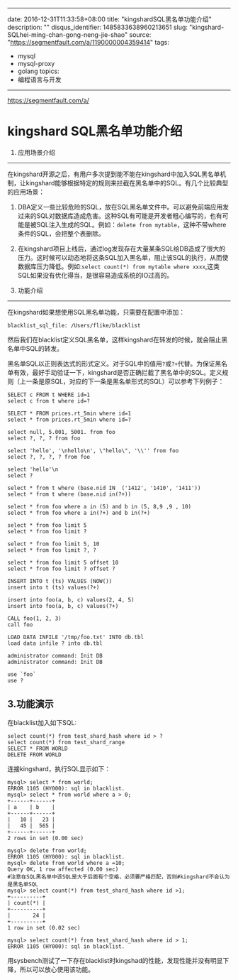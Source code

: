 
---
date: 2016-12-31T11:33:58+08:00
title: "kingshardSQL黑名单功能介绍"
description: ""
disqus_identifier: 1485833638960213651
slug: "kingshard-SQLhei-ming-chan-gong-neng-jie-shao"
source: "https://segmentfault.com/a/1190000004359414"
tags: 
- mysql 
- mysql-proxy 
- golang 
topics:
- 编程语言与开发
---

https://segmentfault.com/a/

kingshard SQL黑名单功能介绍
===========================

1. 应用场景介绍
---------------

在kingshard开源之后，有用户多次提到能不能在kingshard中加入SQL黑名单机制，让kingshard能够根据特定的规则来拦截在黑名单中的SQL。有几个比较典型的应用场景：

1.  DBA定义一些比较危险的SQL，放在SQL黑名单文件中。可以避免前端应用发过来的SQL对数据库造成危害。这种SQL有可能是开发者粗心编写的，也有可能是被SQL注入生成的SQL。例如：`delete from mytable`，这种不带where条件的SQL，会把整个表删除。

2.  在kingshard项目上线后，通过log发现存在大量某条SQL给DB造成了很大的压力。这时候可以动态地将这条SQL加入黑名单，阻止该SQL的执行，从而使数据库压力降低。例如:`select count(*) from mytable where xxxx`,这类SQL如果没有优化得当，是很容易造成系统的IO过高的。

2. 功能介绍
-----------

在kingshard如果想使用SQL黑名单功能，只需要在配置中添加：

    blacklist_sql_file: /Users/flike/blacklist

然后我们在blacklist定义SQL黑名单，这样kingshard在转发的时候，就会阻止黑名单中SQL的转发。

黑名单SQL以正则表达式的形式定义。对于SQL中的值用`?`或`?+`代替。为保证黑名单有效，最好手动验证一下，kingshard是否正确拦截了黑名单中的SQL。定义规则（上一条是原SQL，对应的下一条是黑名单形式的SQL）可以参考下列例子：

    SELECT c FROM t WHERE id=1
    select c from t where id=?

    SELECT * FROM prices.rt_5min where id=1
    select * from prices.rt_5min where id=?

    select null, 5.001, 5001. from foo
    select ?, ?, ? from foo

    select 'hello', '\nhello\n', \"hello\", '\\'' from foo
    select ?, ?, ?, ? from foo

    select 'hello'\n
    select ?

    select * from t where (base.nid IN  ('1412', '1410', '1411'))
    select * from t where (base.nid in(?+))

    select * from foo where a in (5) and b in (5, 8,9 ,9 , 10)
    select * from foo where a in(?+) and b in(?+)

    select * from foo limit 5
    select * from foo limit ?

    select * from foo limit 5, 10
    select * from foo limit ?, ?

    select * from foo limit 5 offset 10
    select * from foo limit ? offset ?

    INSERT INTO t (ts) VALUES (NOW())
    insert into t (ts) values(?+)

    insert into foo(a, b, c) values(2, 4, 5)
    insert into foo(a, b, c) values(?+)

    CALL foo(1, 2, 3)
    call foo

    LOAD DATA INFILE '/tmp/foo.txt' INTO db.tbl
    load data infile ? into db.tbl

    administrator command: Init DB
    administrator command: Init DB

    use `foo`
    use ?

3.功能演示
----------

在blacklist加入如下SQL:

    select count(*) from test_shard_hash where id > ?
    select count(*) from test_shard_range
    SELECT * FROM WORLD
    DELETE FROM WORLD

连接kingshard，执行SQL显示如下：

    mysql> select * from world;
    ERROR 1105 (HY000): sql in blacklist.
    mysql> select * from world where a > 0;
    +------+------+
    | a    | b    |
    +------+------+
    |   10 |   23 |
    |   45 |  565 |
    +------+------+
    2 rows in set (0.00 sec)

    mysql> delete from world;
    ERROR 1105 (HY000): sql in blacklist.
    mysql> delete from world where a =10;
    Query OK, 1 row affected (0.00 sec)
    #注意在SQL黑名单中该SQL是大于后面有个空格，必须要严格匹配，否则#kingshard不会认为是黑名单SQL
    mysql> select count(*) from test_shard_hash where id >1;
    +----------+
    | count(*) |
    +----------+
    |       24 |
    +----------+
    1 row in set (0.02 sec)

    mysql> select count(*) from test_shard_hash where id > 1;
    ERROR 1105 (HY000): sql in blacklist.

用sysbench测试了一下存在blacklist时kingshad的性能，发现性能并没有明显下降，所以可以放心使用该功能。

